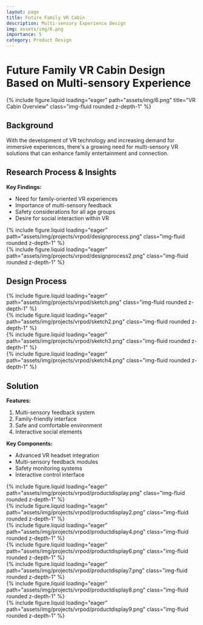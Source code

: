 ```yaml
---
layout: page
title: Future Family VR Cabin
description: Multi-sensory Experience Design
img: assets/img/6.png
importance: 5
category: Product Design
---
```


# Future Family VR Cabin Design Based on Multi-sensory Experience

<div class="row">
    <div class="col-sm mt-3 mt-md-0">
        {% include figure.liquid loading="eager" path="assets/img/6.png" title="VR Cabin Overview" class="img-fluid rounded z-depth-1" %}
    </div>
</div>

## Background

With the development of VR technology and increasing demand for immersive experiences, there's a growing need for multi-sensory VR solutions that can enhance family entertainment and connection.

## Research Process & Insights
**Key Findings:**
- Need for family-oriented VR experiences
- Importance of multi-sensory feedback
- Safety considerations for all age groups
- Desire for social interaction within VR

<div class="row">
    <div class="col-sm mt-3 mt-md-0">
        {% include figure.liquid loading="eager" path="assets/img/projects/vrpod/designprocess.png" class="img-fluid rounded z-depth-1" %}
    </div>
</div>

<div class="row">
    <div class="col-sm mt-3 mt-md-0">
        {% include figure.liquid loading="eager" path="assets/img/projects/vrpod/designprocess2.png" class="img-fluid rounded z-depth-1" %}
    </div>
</div>


## Design Process

<div class="row">
    <div class="col-sm mt-3 mt-md-0">
        {% include figure.liquid loading="eager" path="assets/img/projects/vrpod/sketch.png" class="img-fluid rounded z-depth-1" %}
    </div>
</div>


<div class="row">
    <div class="col-sm mt-3 mt-md-0">
        {% include figure.liquid loading="eager" path="assets/img/projects/vrpod/sketch2.png" class="img-fluid rounded z-depth-1" %}
    </div>
</div>


<div class="row">
    <div class="col-sm mt-3 mt-md-0">
        {% include figure.liquid loading="eager" path="assets/img/projects/vrpod/sketch3.png" class="img-fluid rounded z-depth-1" %}
    </div>
</div>

<div class="row">
    <div class="col-sm mt-3 mt-md-0">
        {% include figure.liquid loading="eager" path="assets/img/projects/vrpod/sketch4.png" class="img-fluid rounded z-depth-1" %}
    </div>
</div>

## Solution
**Features:**
1. Multi-sensory feedback system
2. Family-friendly interface
3. Safe and comfortable environment
4. Interactive social elements

**Key Components:**
- Advanced VR headset integration
- Multi-sensory feedback modules
- Safety monitoring systems
- Interactive control interface

<div class="row">
    <div class="col-sm mt-3 mt-md-0">
        {% include figure.liquid loading="eager" path="assets/img/projects/vrpod/productdisplay.png" class="img-fluid rounded z-depth-1" %}
    </div>
</div>

<div class="row">
    <div class="col-sm mt-3 mt-md-0">
        {% include figure.liquid loading="eager" path="assets/img/projects/vrpod/productdisplay2.png" class="img-fluid rounded z-depth-1" %}
    </div>
</div>

<div class="row">
    <div class="col-sm mt-3 mt-md-0">
        {% include figure.liquid loading="eager" path="assets/img/projects/vrpod/productdisplay4.png" class="img-fluid rounded z-depth-1" %}
    </div>
</div>

<div class="row">
    <div class="col-sm mt-3 mt-md-0">
        {% include figure.liquid loading="eager" path="assets/img/projects/vrpod/productdisplay6.png" class="img-fluid rounded z-depth-1" %}
    </div>
</div>

<div class="row">
    <div class="col-sm mt-3 mt-md-0">
        {% include figure.liquid loading="eager" path="assets/img/projects/vrpod/productdisplay7.png" class="img-fluid rounded z-depth-1" %}
    </div>
</div>

<div class="row">
    <div class="col-sm mt-3 mt-md-0">
        {% include figure.liquid loading="eager" path="assets/img/projects/vrpod/productdisplay8.png" class="img-fluid rounded z-depth-1" %}
    </div>
</div>

<div class="row">
    <div class="col-sm mt-3 mt-md-0">
        {% include figure.liquid loading="eager" path="assets/img/projects/vrpod/productdisplay9.png" class="img-fluid rounded z-depth-1" %}
    </div>
</div>
